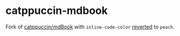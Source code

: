 # catppuccin-mdbook

Fork of [catppuccin/mdBook](https://github.com/catppuccin/mdBook) with `inline-code-color` [reverted](https://github.com/catppuccin/mdBook/pull/139) to `peach`.
